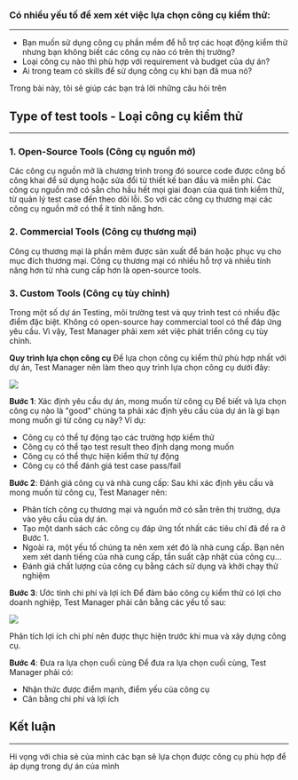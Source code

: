 ### Có nhiều yếu tố để xem xét việc lựa chọn công cụ kiểm thử:

-----


 - Bạn muốn sử dụng công cụ phần mềm để hỗ trợ các hoạt động kiểm thử nhưng bạn không biết các công cụ nào có trên thị trường?
 - Loại công cụ nào thì phù hợp với requirement và budget của dự án?
 - Ai trong team có skills để sử dụng công cụ khi bạn đã mua nó?

Trong bài này, tôi sẽ giúp các bạn trả lời những câu hỏi trên

## **Type of test tools - Loại công cụ kiểm thử**

-----



### 1. Open-Source Tools (Công cụ nguồn mở)

   Các công cụ nguồn mở là chương trình trong đó source code được công bố công khai để sử dụng hoặc sửa đổi từ thiết kế ban đầu và miễn phí.
   Các công cụ nguồn mở có sẵn cho hầu hết mọi giai đoạn của quá tình kiểm thử, từ quản lý test case đến theo dõi lỗi. So với các công cụ thương mại các công cụ nguồn mở có thể ít tính năng hơn.

### 2. Commercial Tools (Công cụ thương mại)

   Công cụ thương mại là phần mêm được sản xuất để bán hoặc phục vụ cho mục đích thương mại.
   Công cụ thương mại có nhiều hỗ trợ và nhiều tính năng hơn từ nhà cung cấp hơn là open-source tools.

### 3. Custom Tools (Công cụ tùy chỉnh)

   Trong một số dự án Testing, môi trường test và quy trình test có nhiều đặc điểm đặc biệt. Không có open-source hay commercial tool có thể đáp ứng yêu cầu. Vì vậy, Test Manager phải xem xét việc phát triển công cụ tùy chỉnh.
   
**Quy trình lựa chọn công cụ**
Để lựa chọn công cụ kiểm thử phù hợp nhất với dự án, Test Manager nên làm theo quy trình lựa chọn công cụ dưới đây:

![](https://images.viblo.asia/0cbd790f-0c50-4dc6-9e3a-1b6252be711a.png)

**Bước 1**: Xác định yêu cầu dự án, mong muốn từ công cụ
Để biết và lựa chọn công cụ nào là "good" chúng ta phải xác định yêu cầu của dự án là gì bạn mong muốn gì từ công cụ này?
Ví dụ:
 - Công cụ có thể tự động tạo các trường hợp kiểm thử
 - Công cụ có thể tạo test result theo định dạng mong muốn
 - Công cụ có thể thực hiện kiểm thử tự động
 - Công cụ có thể đánh giá test case pass/fail

**Bước 2**: Đánh giá công cụ và nhà cung cấp:
Sau khi xác định yêu cầu và mong muốn từ công cụ, Test Manager nên:
 - Phân tích công cụ thương mại và nguồn mở có sẵn trên thị trường, dựa vào yêu cầu của dự án.
 - Tạo một danh sách các công cụ đáp ứng tốt nhất các tiêu chí đã đề ra ở Bước 1.
 - Ngoài ra, một yếu tố chúng ta nên xem xét đó là nhà cung cấp. Bạn nên xem xét danh tiếng của nhà cung cấp, tần suất cập nhật của công cụ...
 - Đánh giá chất lượng của công cụ bằng cách sử dụng và khởi chạy thử nghiệm

**Bước 3**: Ước tính chi phí và lợi ích
Để đảm bảo công cụ kiểm thử có lợi cho doanh nghiệp, Test Manager phải cân bằng các yếu tố sau:

![](https://images.viblo.asia/18e1d05b-e097-4807-8949-32328969295b.png)

Phân tích lợi ích chi phí nên được thực hiện trước khi mua và xây dựng công cụ.

**Bước 4**: Đưa ra lựa chọn cuối cùng
Để đưa ra lựa chọn cuối cùng, Test Manager phải có:
- Nhận thức được điểm mạnh, điểm yếu của công cụ
- Cân bằng chi phí và lợi ích
## Kết luận

-----

Hi vọng với chia sẻ của mình các bạn sẽ lựa chọn được công cụ phù hợp để áp dụng trong dự án của mình